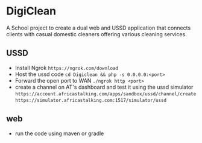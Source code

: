 # DigiClean
A School project to create a dual web and USSD application that connects clients with casual domestic cleaners offering various cleaning services.


## USSD
- Install Ngrok 
  `https://ngrok.com/download`
- Host the ussd code
   `cd Digiclean && php -s 0.0.0.0:<port>`
- Forward the open port to WAN
   `./ngrok http <port>`
- create a channel on AT's dashboard and test it using the ussd simulator
    `https://account.africastalking.com/apps/sandbox/ussd/channel/create`
     `https://simulator.africastalking.com:1517/simulator/ussd`
## web
- run the code using maven or gradle